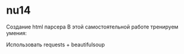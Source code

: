 # nu14
Создание html парсера
В этой самостоятельной работе тренируем умения:

Использовать requests + beautifulsoup
